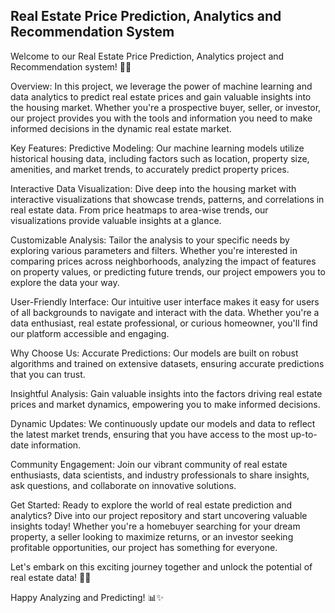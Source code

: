 ## Real Estate Price Prediction, Analytics and Recommendation System
Welcome to our Real Estate Price Prediction, Analytics project and Recommendation system! 🏡💼

Overview:
In this project, we leverage the power of machine learning and data analytics to predict real estate prices and gain valuable insights into the housing market. Whether you're a prospective buyer, seller, or investor, our project provides you with the tools and information you need to make informed decisions in the dynamic real estate market.

Key Features:
Predictive Modeling: Our machine learning models utilize historical housing data, including factors such as location, property size, amenities, and market trends, to accurately predict property prices.

Interactive Data Visualization: Dive deep into the housing market with interactive visualizations that showcase trends, patterns, and correlations in real estate data. From price heatmaps to area-wise trends, our visualizations provide valuable insights at a glance.

Customizable Analysis: Tailor the analysis to your specific needs by exploring various parameters and filters. Whether you're interested in comparing prices across neighborhoods, analyzing the impact of features on property values, or predicting future trends, our project empowers you to explore the data your way.

User-Friendly Interface: Our intuitive user interface makes it easy for users of all backgrounds to navigate and interact with the data. Whether you're a data enthusiast, real estate professional, or curious homeowner, you'll find our platform accessible and engaging.

Why Choose Us:
Accurate Predictions: Our models are built on robust algorithms and trained on extensive datasets, ensuring accurate predictions that you can trust.

Insightful Analysis: Gain valuable insights into the factors driving real estate prices and market dynamics, empowering you to make informed decisions.

Dynamic Updates: We continuously update our models and data to reflect the latest market trends, ensuring that you have access to the most up-to-date information.

Community Engagement: Join our vibrant community of real estate enthusiasts, data scientists, and industry professionals to share insights, ask questions, and collaborate on innovative solutions.

Get Started:
Ready to explore the world of real estate prediction and analytics? Dive into our project repository and start uncovering valuable insights today! Whether you're a homebuyer searching for your dream property, a seller looking to maximize returns, or an investor seeking profitable opportunities, our project has something for everyone.

Let's embark on this exciting journey together and unlock the potential of real estate data! 🚀🔑

Happy Analyzing and Predicting! 📊✨
